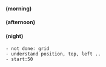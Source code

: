 #### (morning)

#### (afternoon)

#### (night)

    - not done: grid
    - understand position, top, left ..
    - start:50
